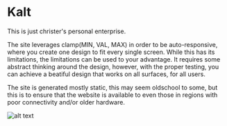 # Kalt

This is just christer's personal enterprise. 


The site leverages clamp(MIN, VAL, MAX) in order to be auto-responsive, where you create one design to fit every single screen. While this has its limitations, the limitations can be used to your advantage. It requires some abstract thinking around the design, however, with the proper testing, you can achieve a beatiful design that works on all surfaces, for all users.

The site is generated mostly static, this may seem oldschool to some, but this is to ensure that the website is available to even those in regions with poor connectivity and/or older hardware. 

![alt text](https://github.com/justchrister/kalt/blob/master/public/images/icons/supabase.png?raw=true)

